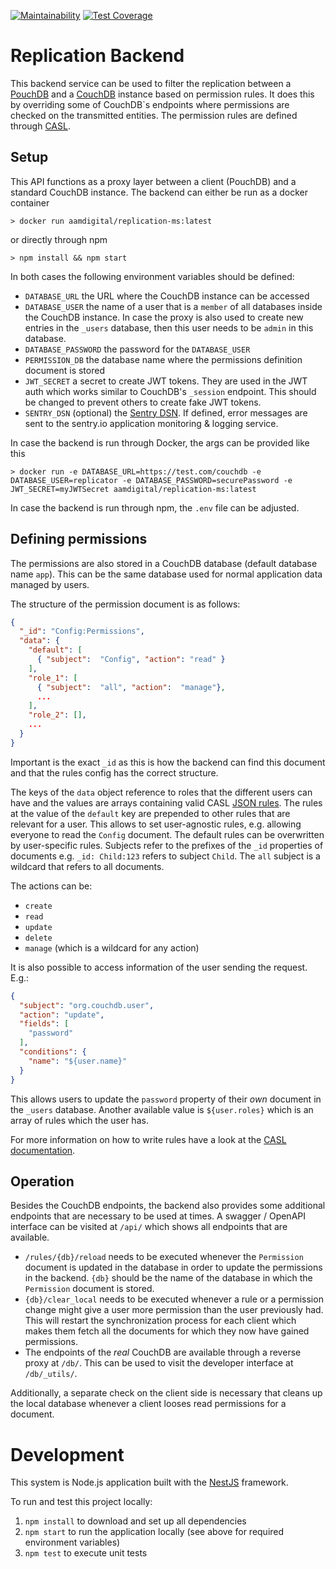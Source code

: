 [![Maintainability](https://api.codeclimate.com/v1/badges/f64d334dac765d672119/maintainability)](https://codeclimate.com/github/Aam-Digital/replication-backend/maintainability)
[![Test Coverage](https://api.codeclimate.com/v1/badges/f64d334dac765d672119/test_coverage)](https://codeclimate.com/github/Aam-Digital/replication-backend/test_coverage)

# Replication Backend

This backend service can be used to filter the replication between a [PouchDB](https://pouchdb.com/) and a [CouchDB](https://docs.couchdb.org/en/stable/index.html) instance based on permission rules.
It does this by overriding some of CouchDB`s endpoints where permissions are checked on the transmitted entities.
The permission rules are defined through [CASL](https://casl.js.org/v5/en/).


## Setup
This API functions as a proxy layer between a client (PouchDB) and a standard CouchDB instance.
The backend can either be run as a docker container 
```
> docker run aamdigital/replication-ms:latest
```
or directly through npm
```
> npm install && npm start
```
In both cases the following environment variables should be defined:
- `DATABASE_URL` the URL where the CouchDB instance can be accessed
- `DATABASE_USER` the name of a user that is a `member` of all databases inside the CouchDB instance. In case the proxy is also used to create new entries in the `_users` database, then this user needs to be `admin` in this database.
- `DATABASE_PASSWORD` the password for the `DATABASE_USER`
- `PERMISSION_DB` the database name where the permissions definition document is stored
- `JWT_SECRET` a secret to create JWT tokens. They are used in the JWT auth which works similar to CouchDB's `_session` endpoint. This should be changed to prevent others to create fake JWT tokens.
- `SENTRY_DSN` (optional) the [Sentry DSN](https://docs.sentry.io/product/sentry-basics/dsn-explainer/). If defined, error messages are sent to the sentry.io application monitoring & logging service.

In case the backend is run through Docker, the args can be provided like this
```
> docker run -e DATABASE_URL=https://test.com/couchdb -e DATABASE_USER=replicator -e DATABASE_PASSWORD=securePassword -e JWT_SECRET=myJWTSecret aamdigital/replication-ms:latest
```
In case the backend is run through npm, the `.env` file can be adjusted.

## Defining permissions
The permissions are also stored in a CouchDB database (default database name `app`).
This can be the same database used for normal application data managed by users.

The structure of the permission document is as follows:
```json
{
  "_id": "Config:Permissions",
  "data": {
    "default": [
      { "subject":  "Config", "action": "read" }
    ],
    "role_1": [
      { "subject":  "all", "action":  "manage"},
      ...
    ],
    "role_2": [],
    ...
  }
}
```
Important is the exact `_id` as this is how the backend can find this document and that the rules config has the correct structure.

The keys of the `data` object reference to roles that the different users can have and the values are arrays containing valid CASL [JSON rules](https://casl.js.org/v5/en/guide/define-rules#json-objects).
The rules at the value of the `default` key are prepended to other rules that are relevant for a user.
This allows to set user-agnostic rules, e.g. allowing everyone to read the `Config` document.
The default rules can be overwritten by user-specific rules.
Subjects refer to the prefixes of the `_id` properties of documents e.g. `_id: Child:123` refers to subject `Child`.
The `all` subject is a wildcard that refers to all documents.

The actions can be:
* `create`
* `read`
* `update`
* `delete`
* `manage` (which is a wildcard for any action)

It is also possible to access information of the user sending the request. E.g.:

```json
{
  "subject": "org.couchdb.user",
  "action": "update",
  "fields": [
    "password"
  ],
  "conditions": {
    "name": "${user.name}"
  }
}
```
This allows users to update the `password` property of their *own* document in the `_users` database.
Another available value is `${user.roles}` which is an array of rules which the user has.

For more information on how to write rules have a look at the [CASL documentation](https://casl.js.org/v5/en/guide/intro).

## Operation
Besides the CouchDB endpoints, the backend also provides some additional endpoints that are necessary to be used at times.
A swagger / OpenAPI interface can be visited at `/api/` which shows all endpoints that are available.
- `/rules/{db}/reload` needs to be executed whenever the `Permission` document is updated in the database in order to update the permissions in the backend. `{db}` should be the name of the database in which the `Permission` document is stored.
- `{db}/clear_local` needs to be executed whenever a rule or a permission change might give a user more permission than the user previously had. This will restart the synchronization process for each client which makes them fetch all the documents for which they now have gained permissions.
- The endpoints of the *real* CouchDB are available through a reverse proxy at `/db/`. This can be used to visit the developer interface at `/db/_utils/`.

Additionally, a separate check on the client side is necessary that cleans up the local database whenever a client looses read permissions for a document.


# Development
This system is Node.js application built with the [NestJS](https://nestjs.com/) framework.

To run and test this project locally:
1. `npm install` to download and set up all dependencies
2. `npm start` to run the application locally (see above for required environment variables)
3. `npm test` to execute unit tests
